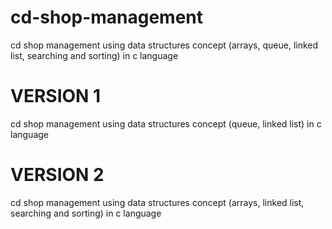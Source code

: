 # cd-shop-management
cd shop management using data structures concept (arrays, queue, linked list, searching and sorting) in c language

# VERSION 1
cd shop management using data structures concept (queue, linked list) in c language

# VERSION 2
cd shop management using data structures concept (arrays, linked list, searching and sorting) in c language
